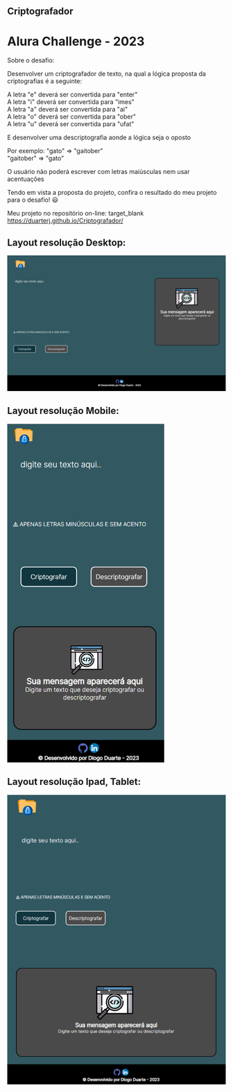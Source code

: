 ## Criptografador

# Alura Challenge - 2023 

Sobre o desafio:  <br>

Desenvolver um criptografador de texto, na qual a lógica proposta da criptografias é a seguinte:<br>

A letra "e" deverá ser convertida para "enter" <br>
A letra "i" deverá ser convertida para "imes" <br> 
A letra "a" deverá ser convertida para "ai" <br>
A letra "o" deverá ser convertida para "ober" <br> 
A letra "u" deverá ser convertida para "ufat" <br> 

E desenvolver uma descriptografia aonde a lógica seja o oposto <br>

Por exemplo:
"gato" => "gaitober" <br> 
"gaitober" => "gato" <br> 

O usuário não poderá escrever com letras maiúsculas nem usar acentuações <br>

Tendo em vista a proposta do projeto, confira o resultado do meu projeto para o desafio! 😃 <br>

Meu projeto no repositório on-line: target_blank https://duarterj.github.io/Criptografador/

## Layout resolução Desktop:

![Layout na versão para desktop](readme/desktop.png)

## Layout resolução Mobile:

![Layout na versão para Mobile](readme/mobile.png)


## Layout resolução Ipad, Tablet:
![Layout na versão para Tablet](readme/ipad.png)




 
 
 
 


